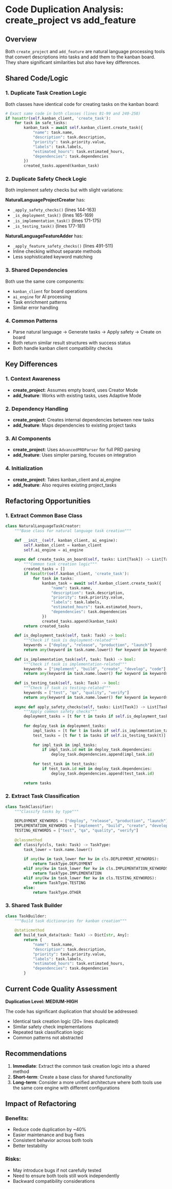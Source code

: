 # Code Duplication Analysis: create_project vs add_feature

## Overview
Both `create_project` and `add_feature` are natural language processing tools that convert descriptions into tasks and add them to the kanban board. They share significant similarities but also have key differences.

## Shared Code/Logic

### 1. **Duplicate Task Creation Logic** 
Both classes have identical code for creating tasks on the kanban board:

```python
# Exact same code in both classes (lines 81-99 and 240-258)
if hasattr(self.kanban_client, 'create_task'):
    for task in safe_tasks:
        kanban_task = await self.kanban_client.create_task({
            "name": task.name,
            "description": task.description,
            "priority": task.priority.value,
            "labels": task.labels,
            "estimated_hours": task.estimated_hours,
            "dependencies": task.dependencies
        })
        created_tasks.append(kanban_task)
```

### 2. **Duplicate Safety Check Logic**
Both implement safety checks but with slight variations:

**NaturalLanguageProjectCreator** has:
- `_apply_safety_checks()` (lines 144-163)
- `_is_deployment_task()` (lines 165-169)
- `_is_implementation_task()` (lines 171-175)
- `_is_testing_task()` (lines 177-181)

**NaturalLanguageFeatureAdder** has:
- `_apply_feature_safety_checks()` (lines 491-511)
- Inline checking without separate methods
- Less sophisticated keyword matching

### 3. **Shared Dependencies**
Both use the same core components:
- `kanban_client` for board operations
- `ai_engine` for AI processing
- Task enrichment patterns
- Similar error handling

### 4. **Common Patterns**
- Parse natural language → Generate tasks → Apply safety → Create on board
- Both return similar result structures with success status
- Both handle kanban client compatibility checks

## Key Differences

### 1. **Context Awareness**
- **create_project**: Assumes empty board, uses Creator Mode
- **add_feature**: Works with existing tasks, uses Adaptive Mode

### 2. **Dependency Handling**
- **create_project**: Creates internal dependencies between new tasks
- **add_feature**: Maps dependencies to existing project tasks

### 3. **AI Components**
- **create_project**: Uses `AdvancedPRDParser` for full PRD parsing
- **add_feature**: Uses simpler parsing, focuses on integration

### 4. **Initialization**
- **create_project**: Takes kanban_client and ai_engine
- **add_feature**: Also requires existing project_tasks

## Refactoring Opportunities

### 1. **Extract Common Base Class**
```python
class NaturalLanguageTaskCreator:
    """Base class for natural language task creation"""
    
    def __init__(self, kanban_client, ai_engine):
        self.kanban_client = kanban_client
        self.ai_engine = ai_engine
    
    async def create_tasks_on_board(self, tasks: List[Task]) -> List[Task]:
        """Common task creation logic"""
        created_tasks = []
        if hasattr(self.kanban_client, 'create_task'):
            for task in tasks:
                kanban_task = await self.kanban_client.create_task({
                    "name": task.name,
                    "description": task.description,
                    "priority": task.priority.value,
                    "labels": task.labels,
                    "estimated_hours": task.estimated_hours,
                    "dependencies": task.dependencies
                })
                created_tasks.append(kanban_task)
        return created_tasks
    
    def is_deployment_task(self, task: Task) -> bool:
        """Check if task is deployment-related"""
        keywords = ["deploy", "release", "production", "launch"]
        return any(keyword in task.name.lower() for keyword in keywords)
    
    def is_implementation_task(self, task: Task) -> bool:
        """Check if task is implementation-related"""
        keywords = ["implement", "build", "create", "develop", "code"]
        return any(keyword in task.name.lower() for keyword in keywords)
    
    def is_testing_task(self, task: Task) -> bool:
        """Check if task is testing-related"""
        keywords = ["test", "qa", "quality", "verify"]
        return any(keyword in task.name.lower() for keyword in keywords)
    
    async def apply_safety_checks(self, tasks: List[Task]) -> List[Task]:
        """Apply common safety checks"""
        deployment_tasks = [t for t in tasks if self.is_deployment_task(t)]
        
        for deploy_task in deployment_tasks:
            impl_tasks = [t for t in tasks if self.is_implementation_task(t)]
            test_tasks = [t for t in tasks if self.is_testing_task(t)]
            
            for impl_task in impl_tasks:
                if impl_task.id not in deploy_task.dependencies:
                    deploy_task.dependencies.append(impl_task.id)
            
            for test_task in test_tasks:
                if test_task.id not in deploy_task.dependencies:
                    deploy_task.dependencies.append(test_task.id)
        
        return tasks
```

### 2. **Extract Task Classification**
```python
class TaskClassifier:
    """Classify tasks by type"""
    
    DEPLOYMENT_KEYWORDS = ["deploy", "release", "production", "launch"]
    IMPLEMENTATION_KEYWORDS = ["implement", "build", "create", "develop", "code"]
    TESTING_KEYWORDS = ["test", "qa", "quality", "verify"]
    
    @classmethod
    def classify(cls, task: Task) -> TaskType:
        task_lower = task.name.lower()
        
        if any(kw in task_lower for kw in cls.DEPLOYMENT_KEYWORDS):
            return TaskType.DEPLOYMENT
        elif any(kw in task_lower for kw in cls.IMPLEMENTATION_KEYWORDS):
            return TaskType.IMPLEMENTATION
        elif any(kw in task_lower for kw in cls.TESTING_KEYWORDS):
            return TaskType.TESTING
        else:
            return TaskType.OTHER
```

### 3. **Shared Task Builder**
```python
class TaskBuilder:
    """Build task dictionaries for kanban creation"""
    
    @staticmethod
    def build_task_data(task: Task) -> Dict[str, Any]:
        return {
            "name": task.name,
            "description": task.description,
            "priority": task.priority.value,
            "labels": task.labels,
            "estimated_hours": task.estimated_hours,
            "dependencies": task.dependencies
        }
```

## Current Code Quality Assessment

**Duplication Level: MEDIUM-HIGH**

The code has significant duplication that should be addressed:
- Identical task creation logic (20+ lines duplicated)
- Similar safety check implementations
- Repeated task classification logic
- Common patterns not abstracted

## Recommendations

1. **Immediate**: Extract the common task creation logic into a shared method
2. **Short-term**: Create a base class for shared functionality
3. **Long-term**: Consider a more unified architecture where both tools use the same core engine with different configurations

## Impact of Refactoring

### Benefits:
- Reduce code duplication by ~40%
- Easier maintenance and bug fixes
- Consistent behavior across both tools
- Better testability

### Risks:
- May introduce bugs if not carefully tested
- Need to ensure both tools still work independently
- Backward compatibility considerations